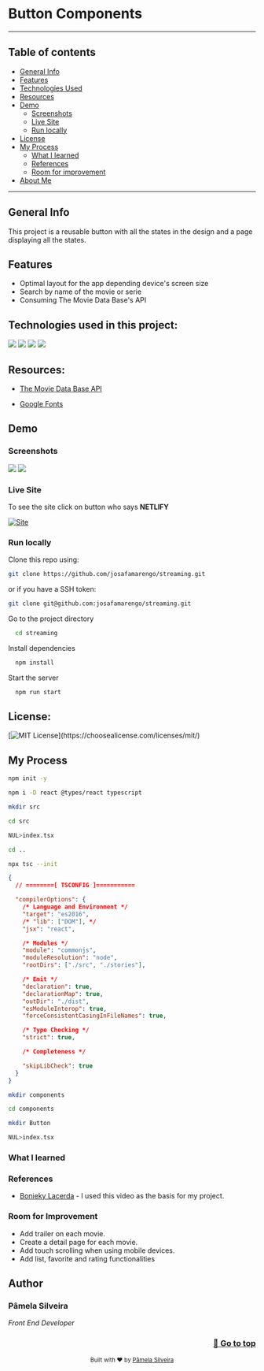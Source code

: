 # Button Components

---

## Table of contents

- [General Info](#general-info)
- [Features](#features)
- [Technologies Used](#technologies-used-in-this-project)
- [Resources](#resources)
- [Demo](#demo)
  - [Screenshots](#screenshots)
  - [Live Site](#live-site)
  - [Run locally](#run-locally)
- [License](#license)
- [My Process](#my-process)
  - [What I learned](#what-i-learned)
  - [References](#references)
  - [Room for improvement](#room-for-improvement)
- [About Me](#author)

---

## General Info

This project is a reusable button with all the states in the design and a page displaying all the states.

## Features

- Optimal layout for the app depending device's screen size
- Search by name of the movie or serie
- Consuming The Movie Data Base's API

## Technologies used in this project:

![](https://img.shields.io/badge/React-20232A?style=for-the-badge&logo=react&logoColor=61DAFB)
![](https://img.shields.io/badge/JavaScript-20232a?style=for-the-badge&logo=javascript&logoColor=F7DF1E)
![](https://img.shields.io/badge/HTML5-20232a?style=for-the-badge&logo=html5&logoColor=E34F26)
![](https://img.shields.io/badge/CSS3-20232a?style=for-the-badge&logo=css3&logoColor=1572b6)

## Resources:

- [The Movie Data Base API](https://www.themoviedb.org/documentation/api)

- [Google Fonts](https://fonts.google.com/)

## Demo

### Screenshots

![](https://via.placeholder.com/1200x600.png?text=Meu+Aplicativo)
![](https://via.placeholder.com/1200x600.png?text=Meu+Aplicativo)

### Live Site

To see the site click on button who says **NETLIFY**

[![Site](https://img.shields.io/badge/Netlify-20232a?style=for-the-badge&logo=netlify&logoColor=white)](https://streaming-site.netlify.app)

### Run locally

Clone this repo using:

```bash
git clone https://github.com/josafamarengo/streaming.git
```

or if you have a SSH token:

```bash
git clone git@github.com:josafamarengo/streaming.git
```

Go to the project directory

```bash
  cd streaming
```

Install dependencies

```bash
  npm install
```

Start the server

```bash
  npm run start
```

## License:

[![MIT License](https://img.shields.io/apm/l/atomic-design-ui.svg?)](https://choosealicense.com/licenses/mit/)

## My Process

```bash
npm init -y
```

```bash
npm i -D react @types/react typescript
```

```bash
mkdir src

cd src

NUL>index.tsx
```

```bash
cd ..
```

```bash
npx tsc --init
```

```json
{
  // ========[ TSCONFIG ]===========

  "compilerOptions": {
    /* Language and Environment */
    "target": "es2016",
    /* "lib": ["DOM"], */
    "jsx": "react",

    /* Modules */
    "module": "commonjs",
    "moduleResolution": "node",
    "rootDirs": ["./src", "./stories"],

    /* Emit */
    "declaration": true,
    "declarationMap": true,
    "outDir": "./dist",
    "esModuleInterop": true,
    "forceConsistentCasingInFileNames": true,

    /* Type Checking */
    "strict": true,

    /* Completeness */

    "skipLibCheck": true
  }
}
```

```bash
mkdir components

cd components

mkdir Button

NUL>index.tsx

```

### What I learned

### References

- [Bonieky Lacerda](https://www.youtube.com/watch?v=tBweoUiMsDg) - I used this video as the basis for my project.

### Room for Improvement

- Add trailer on each movie.
- Create a detail page for each movie.
- Add touch scrolling when using mobile devices.
- Add list, favorite and rating functionalities

## Author

### Pâmela Silveira

_Front End Developer_

<div align="right">
  <h3>
    <a href="#table-of-contents" >
      🔼 Go to top
    </a>
  </h3>
</div>

<div align="center">
  <sub>Built with ❤︎ by <a href="https://github.com/pamm31">Pâmela Silveira</a>
</div>
